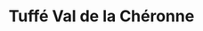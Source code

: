 ---
title: Tuffé Val de la Chéronne
url: /tuffe-val-de-la-cheronne/
latitude: 48.115
longitude: 0.509
---